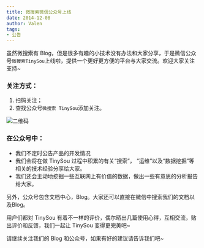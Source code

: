 ```yaml
---
title: 微搜索微信公众号上线
date: 2014-12-08
author: Valen
tags:
- 公告
---
```


虽然微搜索有 Blog，但是很多有趣的小技术没有办法和大家分享，于是微信公众号`微搜索TinySou`上线啦，提供一个更好更方便的平台与大家交流。欢迎大家关注支持~

### 关注方式：

1. 扫码关注；
2. 查找公众号`微搜索 TinySou`添加关注。

![二维码](http://tinysou-cdn.b0.upaiyun.com/assets/images/qrcode_wx.jpg)

### 在公众号中：

* 我们不定时公告产品的开发情况
* 我们会将在做 TinySou 过程中积累的有关“搜索”， “运维”以及“数据挖掘”等相关的技术经验分享给大家。
* 我们还会主动地挖掘一些互联网上有价值的数据，做出一些有意思的分析报告给大家。

另外，公众号包含文档中心，Blog。大家还可以直接在微信中搜索我们的文档以及Blog。

用户们都对 TinySou 有着不一样的评价，偶尔晒出几篇使用心得，互相交流，贴出评价和反馈，我们一起让 TinySou 变得更完美吧~

请继续关注我们的 Blog 和公众号，如果有好的建议请告诉我们吧~
